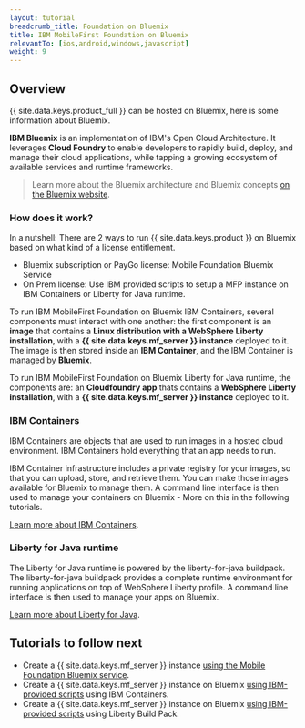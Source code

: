 ```yaml
---
layout: tutorial
breadcrumb_title: Foundation on Bluemix
title: IBM MobileFirst Foundation on Bluemix
relevantTo: [ios,android,windows,javascript]
weight: 9
---
```

<!-- NLS_CHARSET=UTF-8 -->
## Overview
{{ site.data.keys.product_full }} can be hosted on Bluemix, here is some information about Bluemix.

**IBM Bluemix** is an implementation of IBM's Open Cloud Architecture. It leverages **Cloud Foundry** to enable developers to rapidly build, deploy, and manage their cloud applications, while tapping a growing ecosystem of available services and runtime frameworks.

> Learn more about the Bluemix architecture and Bluemix concepts [on the Bluemix website](https://www.ng.bluemix.net/docs/overview/overview.html).

### How does it work?
In a nutshell: There are 2 ways to run {{ site.data.keys.product }} on Bluemix based on what kind of a license entitlement. 

* Bluemix subscription or PayGo license: Mobile Foundation Bluemix Service 
* On Prem license: Use IBM provided scripts to setup a MFP instance on IBM Containers or Liberty for Java runtime. 

To run IBM MobileFirst Foundation on Bluemix IBM Containers, several components must interact with one another: the first component is an **image** that contains a **Linux distribution with a WebSphere Liberty installation**, with a **{{ site.data.keys.mf_server }} instance** deployed to it. The image is then stored inside an **IBM Container**, and the IBM Container is managed by **Bluemix**.

To run IBM MobileFirst Foundation on Bluemix Liberty for Java runtime, the components are: an **Cloudfoundry app** thats contains a **WebSphere Liberty installation**, with a **{{ site.data.keys.mf_server }} instance** deployed to it. 
### IBM Containers
IBM Containers are objects that are used to run images in a hosted cloud environment. IBM Containers hold everything that an app needs to run.

IBM Container infrastructure includes a private registry for your images, so that you can upload, store, and retrieve them. You can make those images available for Bluemix to manage them. A command line interface is then used to manage your containers on Bluemix - More on this in the following tutorials.

[Learn more about IBM Containers](https://www.ng.bluemix.net/docs/containers/container_index.html).

### Liberty for Java runtime
The Liberty for Java runtime is powered by the liberty-for-java buildpack. The liberty-for-java buildpack provides a complete runtime environment for running applications on top of WebSphere Liberty profile. A command line interface is then used to manage your apps on Bluemix.

[Learn more about Liberty for Java](https://new-console.ng.bluemix.net/docs/runtimes/liberty/index.html).

## Tutorials to follow next
* Create a {{ site.data.keys.mf_server }} instance [using the Mobile Foundation Bluemix service](using-mobile-foundation/).
* Create a {{ site.data.keys.mf_server }} instance on Bluemix [using IBM-provided scripts](mobilefirst-server-using-scripts/) using IBM Containers.
* Create a {{ site.data.keys.mf_server }} instance on Bluemix [using IBM-provided scripts](mobilefirst-server-using-scripts-lbp/) using Liberty Build Pack.
